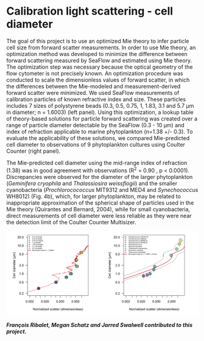 # Calibration light scattering - cell diameter
The goal of this project is to use an optimized Mie theory to infer particle cell size from forward scatter measurements. In order to use Mie theory, an optimization method was developed to minimize the difference between forward scattering measured by SeaFlow and estimated using Mie theory. The optimization step was necessary because the optical geometry of the flow cytometer is not precisely known. An optimization procedure was conducted to scale the dimensionless values of forward scatter, in which the differences between the Mie-modeled and measurement-derived forward scatter were minimized. We used SeaFlow measurements of calibration particles of known refractive index and size. These particles includes 7 sizes of polystyrene beads (0.3, 0.5, 0.75, 1, 1.83, 3.1 and 5.7 µm in diameter; n = 1.6003) (left panel).
Using this optimization, a lookup table of theory-based solutions for particle forward scattering was created over a range of particle diameter detectable by the SeaFlow (0.3 - 10 µm) and index of refraction applicable to marine phytoplankton (n=1.38 +/- 0.3). To evaluate the applicability of these solutions, we compared Mie-predicted cell diameter to observations of 9 phytoplankton cultures using Coulter Counter (right panel).

The Mie-predicted cell diameter using the mid-range index of refraction (1.38) was in good agreement with observations (R<sup>2</sup> = 0.90 , p < 0.0001). Discrepancies were observed for the diameter of the larger phytoplankton (<i>Geminifera cryophila</i> and <i>Thalassiosira weissflogii</i>) and the smaller cyanobacteria (<i>Prochlorocococcus</i> MIT9312 and MED4 and <i>Synechococcus</i> WH8012) (Fig. 4b), which, for larger phytoplankton, may be related to inappropriate approximation of the spherical shape of particles used in the Mie theory (Quirantes and Bernard, 2004), while for small cyanobacteria, direct measurements of cell diameter were less reliable as they were near the detection limit of  the Coulter Counter Multisizer.

![alt text](Mie-scatter.png "Mie-predicted cell diameter compared to observations")

***François Ribalet, Megan Schatz and Jarred Swalwell contributed to this project.***
